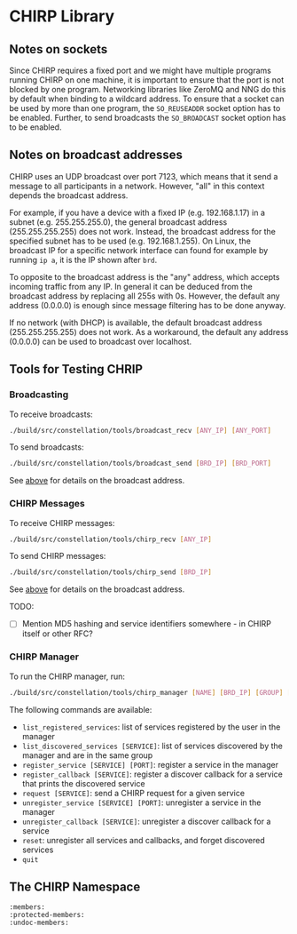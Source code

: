 # CHIRP Library

## Notes on sockets

Since CHIRP requires a fixed port and we might have multiple programs running CHIRP on one machine, it is important to ensure that the port is not blocked by one program. Networking libraries like ZeroMQ and NNG do this by default when binding to a wildcard address. To ensure that a socket can be used by more than one program, the `SO_REUSEADDR` socket option has to be enabled. Further, to send broadcasts the `SO_BROADCAST` socket option has to be enabled.

## Notes on broadcast addresses

CHIRP uses an UDP broadcast over port 7123, which means that it send a message to all participants in a network. However, "all" in this context depends the broadcast address.

For example, if you have a device with a fixed IP (e.g. 192.168.1.17) in a subnet (e.g. 255.255.255.0), the general broadcast address (255.255.255.255) does not work. Instead, the broadcast address for the specified subnet has to be used (e.g. 192.168.1.255). On Linux, the broadcast IP for a specific network interface can found for example by running `ip a`, it is the IP shown after `brd`.

To opposite to the broadcast address is the "any" address, which accepts incoming traffic from any IP. In general it can be deduced from the broadcast address by replacing all 255s with 0s. However, the default any address (0.0.0.0) is enough since message filtering has to be done anyway.

If no network (with DHCP) is available, the default broadcast address (255.255.255.255) does not work. As a workaround, the default any address (0.0.0.0) can be used to broadcast over localhost.

## Tools for Testing CHRIP

### Broadcasting

To receive broadcasts:

```sh
./build/src/constellation/tools/broadcast_recv [ANY_IP] [ANY_PORT]
```

To send broadcasts:

```sh
./build/src/constellation/tools/broadcast_send [BRD_IP] [BRD_PORT]
```

See [above](#notes-on-broadcast-addresses) for details on the broadcast address.

### CHIRP Messages

To receive CHIRP messages:

```sh
./build/src/constellation/tools/chirp_recv [ANY_IP]
```

To send CHIRP messages:

```sh
./build/src/constellation/tools/chirp_send [BRD_IP]
```

See [above](#notes-on-broadcast-addresses) for details on the broadcast address.

TODO:

- [ ] Mention MD5 hashing and service identifiers somewhere - in CHIRP itself or other RFC?

### CHIRP Manager

To run the CHIRP manager, run:

```sh
./build/src/constellation/tools/chirp_manager [NAME] [BRD_IP] [GROUP] [ANY_IP]
```

The following commands are available:

- `list_registered_services`: list of services registered by the user in the manager
- `list_discovered_services [SERVICE]`: list of services discovered by the manager and are in the same group
- `register_service [SERVICE] [PORT]`: register a service in the manager
- `register_callback [SERVICE]`: register a discover callback for a service that prints the discovered service
- `request [SERVICE]`: send a CHIRP request for a given service
- `unregister_service [SERVICE] [PORT]`: unregister a service in the manager
- `unregister_callback [SERVICE]`: unregister a discover callback for a service
- `reset`: unregister all services and callbacks, and forget discovered services
- `quit`

## The CHIRP Namespace

```{doxygennamespace} constellation::chirp
:members:
:protected-members:
:undoc-members:
```
